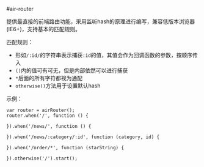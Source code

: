 #air-router

提供最直接的前端路由功能，采用监听hash的原理进行编写，兼容低版本浏览器(IE6+)，支持基本的匹配规则。

匹配规则：

* 形如`/:id/`的字符串表示捕获`:id`的值，其值会作为回调函数的参数，按顺序传入
* `()`内的值可有可无，但是内部依然可以进行捕获
* `*`后面的所有字符都视为通配
* `otherwise()`方法用于设置默认hash

示例：

```
var router = airRouter();
router.when('/', function () {
    
}).when('/news/', function () {
    
}).when('/news/:category/:id', function (category, id) {
    
}).when('/order/*', function (starString) {
    
}).otherwise('/').start();
```